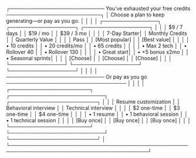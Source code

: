┌────────────────────────── You’ve exhausted your free credits ──────────────────────────┐
│ Choose a plan to keep generating—or pay as you go. │
│ │
│ ┌───────────────┐ ┌──────────────────┐ ┌──────────────────┐ │
│ │ $9 / 7 days │ │ $19 / mo │ │ $39 / 3 mo │ │
│ │ 7-Day Starter│ │ Monthly Credits │ │ Quarterly Value │ │
│ │ Pass │ │ [Most popular] │ │ [Best value] │ │
│ │ • 10 credits │ │ • 20 credits/mo │ │ • 65 credits │ │
│ │ • Max 2 tech │ │ • Rollover 40 │ │ • Rollover 130 │ │
│ │ • Great start│ │ • +5 bonus x2mo │ │ • Seasonal sprints│ │
│ │ [Choose] │ │ [Choose] │ │ [Choose] │ │
│ └───────────────┘ └──────────────────┘ └──────────────────┘ │
│ │
│ ─────────────────────────── Or pay as you go ───────────────────────────────── │
│ │
│ ┌──────────────────────┐ ┌──────────────────────────┐ ┌────────────────────────┐ │
│ │ Resume customization │ │ Behavioral interview │ │ Technical interview │ │
│ │ $2 one-time │ │ $3 one-time │ │ $4 one-time │ │
│ │ • 1 resume │ │ • 1 behavioral session │ │ • 1 technical session │ │
│ │ [Buy once] │ │ [Buy once] │ │ [Buy once] │ │
│ └──────────────────────┘ └──────────────────────────┘ └────────────────────────┘ │
└────────────────────────────────────────────────────────────────────────────────────────┘
